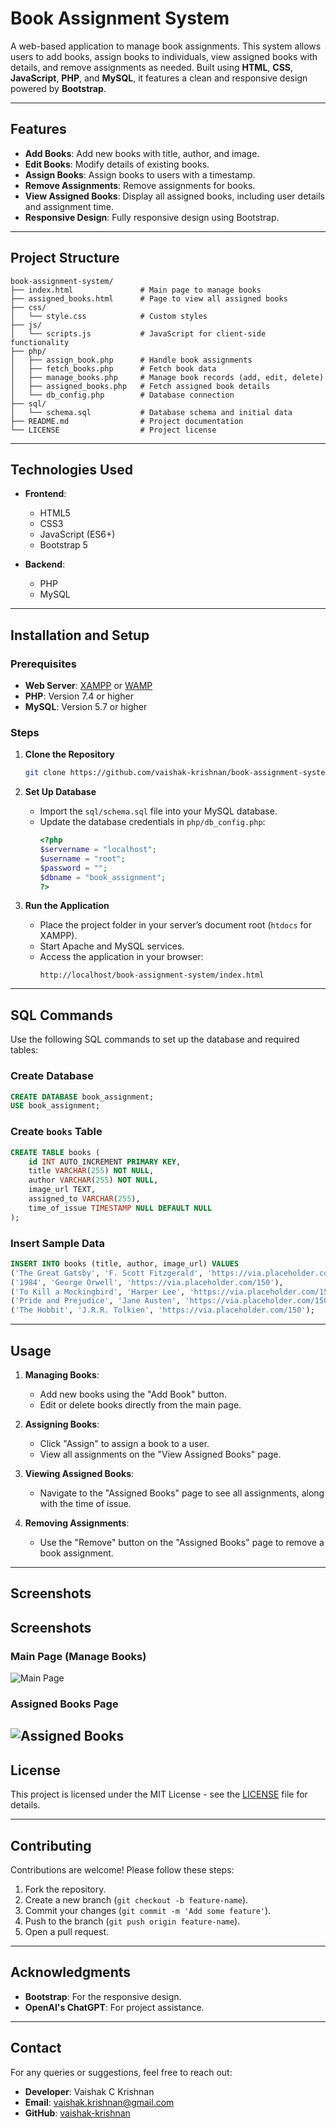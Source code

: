 
# Book Assignment System

A web-based application to manage book assignments. This system allows users to add books, assign books to individuals, view assigned books with details, and remove assignments as needed. Built using **HTML**, **CSS**, **JavaScript**, **PHP**, and **MySQL**, it features a clean and responsive design powered by **Bootstrap**.

---

## Features

- **Add Books**: Add new books with title, author, and image.
- **Edit Books**: Modify details of existing books.
- **Assign Books**: Assign books to users with a timestamp.
- **Remove Assignments**: Remove assignments for books.
- **View Assigned Books**: Display all assigned books, including user details and assignment time.
- **Responsive Design**: Fully responsive design using Bootstrap.

---

## Project Structure

```
book-assignment-system/
├── index.html               # Main page to manage books
├── assigned_books.html      # Page to view all assigned books
├── css/
│   └── style.css            # Custom styles
├── js/
│   └── scripts.js           # JavaScript for client-side functionality
├── php/
│   ├── assign_book.php      # Handle book assignments
│   ├── fetch_books.php      # Fetch book data
│   ├── manage_books.php     # Manage book records (add, edit, delete)
│   ├── assigned_books.php   # Fetch assigned book details
│   └── db_config.php        # Database connection
├── sql/
│   └── schema.sql           # Database schema and initial data
├── README.md                # Project documentation
└── LICENSE                  # Project license
```

---

## Technologies Used

- **Frontend**:
  - HTML5
  - CSS3
  - JavaScript (ES6+)
  - Bootstrap 5

- **Backend**:
  - PHP
  - MySQL

---

## Installation and Setup

### Prerequisites

- **Web Server**: [XAMPP](https://www.apachefriends.org/index.html) or [WAMP](https://www.wampserver.com/)
- **PHP**: Version 7.4 or higher
- **MySQL**: Version 5.7 or higher

### Steps

1. **Clone the Repository**
   ```bash
   git clone https://github.com/vaishak-krishnan/book-assignment-system.git
   ```

2. **Set Up Database**
   - Import the `sql/schema.sql` file into your MySQL database.
   - Update the database credentials in `php/db_config.php`:
     ```php
     <?php
     $servername = "localhost";
     $username = "root";
     $password = "";
     $dbname = "book_assignment";
     ?>
     ```

3. **Run the Application**
   - Place the project folder in your server’s document root (`htdocs` for XAMPP).
   - Start Apache and MySQL services.
   - Access the application in your browser:
     ```
     http://localhost/book-assignment-system/index.html
     ```

---

## SQL Commands

Use the following SQL commands to set up the database and required tables:

### Create Database
```sql
CREATE DATABASE book_assignment;
USE book_assignment;
```

### Create `books` Table
```sql
CREATE TABLE books (
    id INT AUTO_INCREMENT PRIMARY KEY,
    title VARCHAR(255) NOT NULL,
    author VARCHAR(255) NOT NULL,
    image_url TEXT,
    assigned_to VARCHAR(255),
    time_of_issue TIMESTAMP NULL DEFAULT NULL
);
```

### Insert Sample Data
```sql
INSERT INTO books (title, author, image_url) VALUES
('The Great Gatsby', 'F. Scott Fitzgerald', 'https://via.placeholder.com/150'),
('1984', 'George Orwell', 'https://via.placeholder.com/150'),
('To Kill a Mockingbird', 'Harper Lee', 'https://via.placeholder.com/150'),
('Pride and Prejudice', 'Jane Austen', 'https://via.placeholder.com/150'),
('The Hobbit', 'J.R.R. Tolkien', 'https://via.placeholder.com/150');
```

---

## Usage

1. **Managing Books**:
   - Add new books using the "Add Book" button.
   - Edit or delete books directly from the main page.

2. **Assigning Books**:
   - Click "Assign" to assign a book to a user.
   - View all assignments on the "View Assigned Books" page.

3. **Viewing Assigned Books**:
   - Navigate to the "Assigned Books" page to see all assignments, along with the time of issue.

4. **Removing Assignments**:
   - Use the "Remove" button on the "Assigned Books" page to remove a book assignment.

---

## Screenshots

## Screenshots

### Main Page (Manage Books)
![Main Page](screenshots/main_page.jpg)

### Assigned Books Page
![Assigned Books](screenshots/Assigned_books.jpg)
---

## License

This project is licensed under the MIT License - see the [LICENSE](LICENSE) file for details.

---

## Contributing

Contributions are welcome! Please follow these steps:

1. Fork the repository.
2. Create a new branch (`git checkout -b feature-name`).
3. Commit your changes (`git commit -m 'Add some feature'`).
4. Push to the branch (`git push origin feature-name`).
5. Open a pull request.

---

## Acknowledgments

- **Bootstrap**: For the responsive design.
- **OpenAI's ChatGPT**: For project assistance.

---

## Contact

For any queries or suggestions, feel free to reach out:

- **Developer**: Vaishak C Krishnan
- **Email**: vaishak.krishnan@gmail.com
- **GitHub**: [vaishak-krishnan](https://github.com/vaishak-krishnan)

